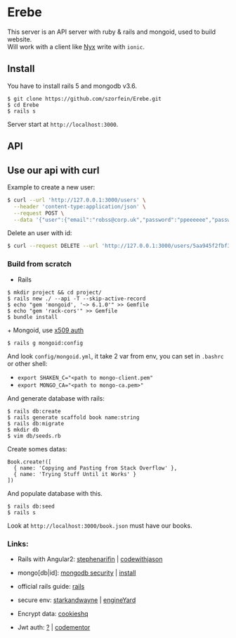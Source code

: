# Erebe

This server is an API server with ruby & rails and mongoid, used to build website.  
Will work with a client like [Nyx](https://github.com/szorfein/Nyx) write with `ionic`.

## Install

You have to install rails 5 and mongodb v3.6.

    $ git clone https://github.com/szorfein/Erebe.git
    $ cd Erebe
    $ rails s

Server start at `http://localhost:3000`.

## API 


## Use our api with curl

Example to create a new user:

```sh
$ curl --url 'http://127.0.0.1:3000/users' \
  --header 'content-type:application/json' \
  --request POST \
  --data '{"user":{"email":"robss@corp.uk","password":"ppeeeeee","password_confirmation":"ppeeeeee"}}'
```

Delete an user with id:

```sh
$ curl --request DELETE --url 'http://127.0.0.1:3000/users/5aa945f2fbf3af1f82b7b342'
```

### Build from scratch

+ Rails

```
$ mkdir project && cd project/
$ rails new ./ --api -T --skip-active-record
$ echo "gem 'mongoid', '~> 6.1.0'" >> Gemfile
$ echo "gem 'rack-cors'" >> Gemfile
$ bundle install
```

+ Mongoid, use [x509 auth](https://szorfein.github.io/mongodb/secure-mongodb/)

```
$ rails g mongoid:config
```

And look `config/mongoid.yml`, it take 2 var from env, you can set in `.bashrc` or other shell:

+ `export SHAKEN_C="<path to mongo-client.pem"`
+ `export MONGO_CA="<path to mongo-ca.pem>"`

And generate database with rails:

    $ rails db:create
    $ rails generate scaffold book name:string
    $ rails db:migrate
    $ mkdir db
    $ vim db/seeds.rb

Create somes datas:

```
Book.create!([
  { name: 'Copying and Pasting from Stack Overflow' },
  { name: 'Trying Stuff Until it Works' }
])
```

And populate database with this.

    $ rails db:seed
    $ rails s

Look at `http://localhost:3000/book.json` must have our books.

### Links: 

+ Rails with Angular2: [stephenarifin](https://blogstephenarifin.wordpress.com/2017/01/09/angular-2-and-ruby-on-rails-on-heroku/) | [codewithjason](https://www.codewithjason.com/getting-started-with-angular-and-rails/)  
+ mongo[db|id]: [mongodb security](https://docs.mongodb.com/manual/administration/security-checklist/) | [install](https://docs.mongodb.com/mongoid/master/tutorials/mongoid-installation/)  
+ official rails guide: [rails](http://guides.rubyonrails.org/getting_started.html)  
+ secure env: [starkandwayne](http://www.starkandwayne.com/blog/rails-5-1-applications-can-be-a-lot-more-secretive-on-cloud-foundry-and-heroku/) | [engineYard](https://www.engineyard.com/blog/encrypted-rails-secrets-on-rails-5.1)  
+ Encrypt data: [cookieshq](https://www.cookieshq.co.uk/posts/encrypting-secrets-with-rails)

+ Jwt auth: [?](https://github.com/pluralsight/guides/blob/master/published/ruby-ruby-on-rails/token-based-authentication-with-ruby-on-rails-5-api/article.md) | [codementor](https://www.codementor.io/omedale/simple-approach-to-rails-5-api-authentication-with-json-web-token-cpqbgrdo6)
